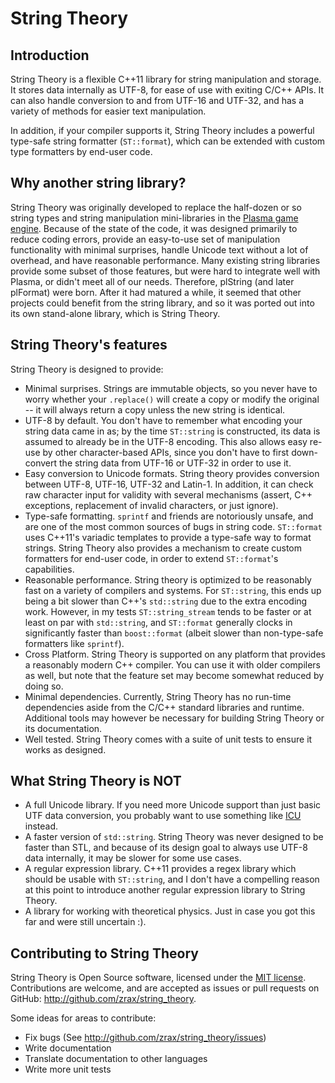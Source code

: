 String Theory
=============

Introduction
------------

String Theory is a flexible C++11 library for string manipulation and storage.
It stores data internally as UTF-8, for ease of use with exiting C/C++ APIs.
It can also handle conversion to and from UTF-16 and UTF-32, and has a variety
of methods for easier text manipulation.

In addition, if your compiler supports it, String Theory includes a powerful
type-safe string formatter (`ST::format`), which can be extended with custom
type formatters by end-user code.

Why another string library?
---------------------------

String Theory was originally developed to replace the half-dozen or so string
types and string manipulation mini-libraries in the [Plasma game
engine](http://github.com/H-uru/Plasma).  Because of the state of the code, it
was designed primarily to reduce coding errors, provide an easy-to-use set of
manipulation functionality with minimal surprises, handle Unicode text without
a lot of overhead, and have reasonable performance.  Many existing string
libraries provide some subset of those features, but were hard to integrate
well with Plasma, or didn't meet all of our needs.  Therefore, plString (and
later plFormat) were born.  After it had matured a while, it seemed that other
projects could benefit from the string library, and so it was ported out into
its own stand-alone library, which is String Theory.

String Theory's features
------------------------

String Theory is designed to provide:
- Minimal surprises.  Strings are immutable objects, so you never have to worry
  whether your `.replace()` will create a copy or modify the original -- it
  will always return a copy unless the new string is identical.
- UTF-8 by default.  You don't have to remember what encoding your string data
  came in as; by the time `ST::string` is constructed, its data is assumed to
  already be in the UTF-8 encoding.  This also allows easy re-use by other
  character-based APIs, since you don't have to first down-convert the string
  data from UTF-16 or UTF-32 in order to use it.
- Easy conversion to Unicode formats.  String theory provides conversion
  between UTF-8, UTF-16, UTF-32 and Latin-1.  In addition, it can check raw
  character input for validity with several mechanisms (assert, C++ exceptions,
  replacement of invalid characters, or just ignore).
- Type-safe formatting.  `sprintf` and friends are notoriously unsafe, and
  are one of the most common sources of bugs in string code.  `ST::format` uses
  C++11's variadic templates to provide a type-safe way to format strings.
  String Theory also provides a mechanism to create custom formatters for
  end-user code, in order to extend `ST::format`'s capabilities.
- Reasonable performance.  String theory is optimized to be reasonably fast
  on a variety of compilers and systems.  For `ST::string`, this ends up being
  a bit slower than C++'s `std::string` due to the extra encoding work.
  However, in my tests `ST::string_stream` tends to be faster or at least on
  par with `std::string`, and `ST::format` generally clocks in significantly
  faster than `boost::format` (albeit slower than non-type-safe formatters
  like `sprintf`).
- Cross Platform.  String Theory is supported on any platform that provides a
  reasonably modern C++ compiler.  You can use it with older compilers as well,
  but note that the feature set may become somewhat reduced by doing so.
- Minimal dependencies.  Currently, String Theory has no run-time dependencies
  aside from the C/C++ standard libraries and runtime.  Additional tools may
  however be necessary for building String Theory or its documentation.
- Well tested.  String Theory comes with a suite of unit tests to ensure it
  works as designed.

What String Theory is NOT
-------------------------

- A full Unicode library.  If you need more Unicode support than just basic
  UTF data conversion, you probably want to use something like
  [ICU](http://icu-project.org) instead.
- A faster version of `std::string`.  String Theory was never designed to be
  faster than STL, and because of its design goal to always use UTF-8 data
  internally, it may be slower for some use cases.
- A regular expression library.  C++11 provides a regex library which should
  be usable with `ST::string`, and I don't have a compelling reason at this
  point to introduce another regular expression library to String Theory.
- A library for working with theoretical physics.  Just in case you got this
  far and were still uncertain :).

Contributing to String Theory
-----------------------------

String Theory is Open Source software, licensed under the
[MIT license](https://opensource.org/licenses/MIT).  Contributions are welcome,
and are accepted as issues or pull requests on GitHub:
http://github.com/zrax/string_theory.

Some ideas for areas to contribute:
- Fix bugs (See http://github.com/zrax/string_theory/issues)
- Write documentation
- Translate documentation to other languages
- Write more unit tests
